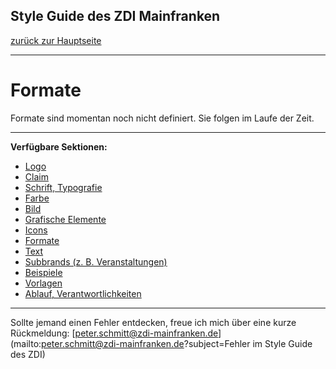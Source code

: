 ## Style Guide des ZDI Mainfranken
[zurück zur Hauptseite](Readme.md)

---

# Formate
Formate sind momentan noch nicht definiert. Sie folgen im Laufe der Zeit.


---

**Verfügbare Sektionen:**

* [Logo](Logo.md)
* [Claim](Claim.md)
* [Schrift, Typografie](Schrift_Typografie.md)
* [Farbe](Farbe.md)
* [Bild](Bild.md)
* [Grafische Elemente](Grafische_Elemente.md)
* [Icons](Icons.md)
* [Formate](Formate.md)
* [Text](Text.md)
* [Subbrands (z. B. Veranstaltungen)](Subbrands_zB_Veranstaltungen.md)
* [Beispiele](Beispiele.md)
* [Vorlagen](Vorlagen.md)
* [Ablauf, Verantwortlichkeiten](Ablauf_Verantwortlichkeiten.md)


---

Sollte jemand einen Fehler entdecken, freue ich mich über eine kurze Rückmeldung: [peter.schmitt@zdi-mainfranken.de](mailto:peter.schmitt@zdi-mainfranken.de?subject=Fehler im Style Guide des ZDI)